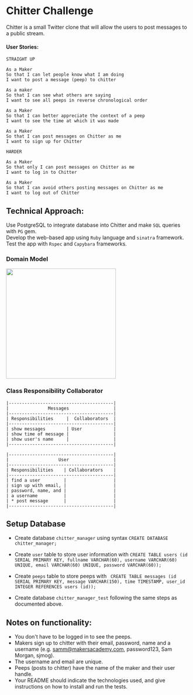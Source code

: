 Chitter Challenge
=================

Chitter is a small Twitter clone that will allow the users to post messages to a public stream.

#### User Stories:

```
STRAIGHT UP

As a Maker
So that I can let people know what I am doing  
I want to post a message (peep) to chitter

As a maker
So that I can see what others are saying  
I want to see all peeps in reverse chronological order

As a Maker
So that I can better appreciate the context of a peep
I want to see the time at which it was made

As a Maker
So that I can post messages on Chitter as me
I want to sign up for Chitter

HARDER

As a Maker
So that only I can post messages on Chitter as me
I want to log in to Chitter

As a Maker
So that I can avoid others posting messages on Chitter as me
I want to log out of Chitter

```

Technical Approach:
-----
Use PostgreSQL to integrate database into Chitter and make `SQL` queries with `PG` gem.<br>
Develop the web-based app using `Ruby` language and `sinatra` framework.<br>
Test the app with `Rspec` and `Capybara` frameworks.

### Domain Model

<div style='float: center'>
<img style='width: 300px' src="./public/images/domain_model.png">
</div>


### Class Responsibility Collaborator

```
|----------------------------------------|
|               Messages                 |
|----------------------------------------|
| Responsibilities     |  Collaborators  |
|----------------------------------------|
| show messages        | User            |
| show time of message |                 |
| show user's name     |                 |
|----------------------------------------|

|----------------------------------------|
|                   User                 |
|----------------------------------------|
| Responsibilities    | Collaborators    |
|----------------------------------------|
| find a user         |                  |
| sign up with email, |                  |
| password, name, and |                  |
| a username          |                  |
| * post message      |                  |
|----------------------------------------|

```

## Setup Database
- Create database `chitter_manager` using syntax `CREATE DATABASE chitter_manager;`
- Create `user` table to store user information with `CREATE TABLE users (id SERIAL PRIMARY KEY, fullname VARCHAR(60), username VARCHAR(60) UNIQUE, email VARCHAR(60) UNIQUE, password VARCHAR(60));`
- Create `peeps` table to store peeps with ` CREATE TABLE messages (id SERIAL PRIMARY KEY, message VARCHAR(150), time TIMESTAMP, user_id INTEGER REFERENCES users (id));`

- Create database `chitter_manager_test` following the same steps as documented above.

Notes on functionality:
------

* You don't have to be logged in to see the peeps.
* Makers sign up to chitter with their email, password, name and a username (e.g. samm@makersacademy.com, password123, Sam Morgan, sjmog).
* The username and email are unique.
* Peeps (posts to chitter) have the name of the maker and their user handle.
* Your README should indicate the technologies used, and give instructions on how to install and run the tests.
